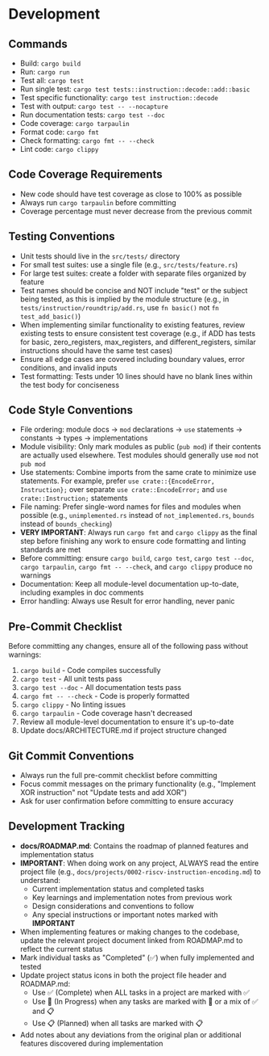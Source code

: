 # Development

## Commands
- Build: `cargo build`
- Run: `cargo run`
- Test all: `cargo test`
- Run single test: `cargo test tests::instruction::decode::add::basic`
- Test specific functionality: `cargo test instruction::decode`
- Test with output: `cargo test -- --nocapture`
- Run documentation tests: `cargo test --doc`
- Code coverage: `cargo tarpaulin`
- Format code: `cargo fmt`
- Check formatting: `cargo fmt -- --check`
- Lint code: `cargo clippy`

## Code Coverage Requirements
- New code should have test coverage as close to 100% as possible
- Always run `cargo tarpaulin` before committing
- Coverage percentage must never decrease from the previous commit

## Testing Conventions
- Unit tests should live in the `src/tests/` directory
- For small test suites: use a single file (e.g., `src/tests/feature.rs`)
- For large test suites: create a folder with separate files organized by feature
- Test names should be concise and NOT include "test" or the subject being tested, as this is implied by the module structure (e.g., in `tests/instruction/roundtrip/add.rs`, use `fn basic()` not `fn test_add_basic()`)
- When implementing similar functionality to existing features, review existing tests to ensure consistent test coverage (e.g., if ADD has tests for basic, zero_registers, max_registers, and different_registers, similar instructions should have the same test cases)
- Ensure all edge cases are covered including boundary values, error conditions, and invalid inputs
- Test formatting: Tests under 10 lines should have no blank lines within the test body for conciseness

## Code Style Conventions
- File ordering: module docs → `mod` declarations → `use` statements → constants → types → implementations
- Module visibility: Only mark modules as public (`pub mod`) if their contents are actually used elsewhere. Test modules should generally use `mod` not `pub mod`
- Use statements: Combine imports from the same crate to minimize use statements. For example, prefer `use crate::{EncodeError, Instruction};` over separate `use crate::EncodeError;` and `use crate::Instruction;` statements
- File naming: Prefer single-word names for files and modules when possible (e.g., `unimplemented.rs` instead of `not_implemented.rs`, `bounds` instead of `bounds_checking`)
- **VERY IMPORTANT**: Always run `cargo fmt` and `cargo clippy` as the final step before finishing any work to ensure code formatting and linting standards are met
- Before committing: ensure `cargo build`, `cargo test`, `cargo test --doc`, `cargo tarpaulin`, `cargo fmt -- --check`, and `cargo clippy` produce no warnings
- Documentation: Keep all module-level documentation up-to-date, including examples in doc comments
- Error handling: Always use Result for error handling, never panic

## Pre-Commit Checklist
Before committing any changes, ensure all of the following pass without warnings:
1. `cargo build` - Code compiles successfully
2. `cargo test` - All unit tests pass
3. `cargo test --doc` - All documentation tests pass
4. `cargo fmt -- --check` - Code is properly formatted
5. `cargo clippy` - No linting issues
6. `cargo tarpaulin` - Code coverage hasn't decreased
7. Review all module-level documentation to ensure it's up-to-date
8. Update docs/ARCHITECTURE.md if project structure changed

## Git Commit Conventions
- Always run the full pre-commit checklist before committing
- Focus commit messages on the primary functionality (e.g., "Implement XOR instruction" not "Update tests and add XOR")
- Ask for user confirmation before committing to ensure accuracy

## Development Tracking
- **docs/ROADMAP.md**: Contains the roadmap of planned features and implementation status
- **IMPORTANT**: When doing work on any project, ALWAYS read the entire project file (e.g., `docs/projects/0002-riscv-instruction-encoding.md`) to understand:
  - Current implementation status and completed tasks
  - Key learnings and implementation notes from previous work
  - Design considerations and conventions to follow
  - Any special instructions or important notes marked with **IMPORTANT**
- When implementing features or making changes to the codebase, update the relevant project document linked from ROADMAP.md to reflect the current status
- Mark individual tasks as "Completed" (✅) when fully implemented and tested
- Update project status icons in both the project file header and ROADMAP.md:
  - Use ✅ (Complete) when ALL tasks in a project are marked with ✅
  - Use 🚧 (In Progress) when any tasks are marked with 🚧 or a mix of ✅ and 📋
  - Use 📋 (Planned) when all tasks are marked with 📋
- Add notes about any deviations from the original plan or additional features discovered during implementation